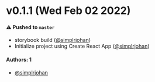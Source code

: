 # v0.1.1 (Wed Feb 02 2022)

#### ⚠️ Pushed to `master`

- storybook build ([@simplrjohan](https://github.com/simplrjohan))
- Initialize project using Create React App ([@simplrjohan](https://github.com/simplrjohan))

#### Authors: 1

- [@simplrjohan](https://github.com/simplrjohan)
